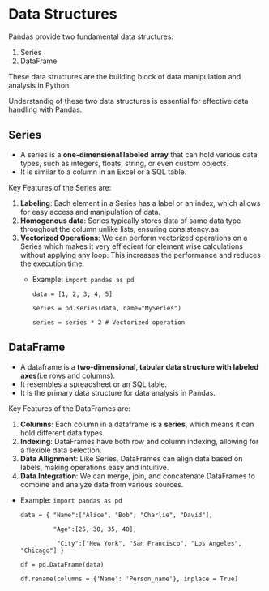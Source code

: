 # Data Structures

Pandas provide two fundamental data structures:
1. Series
2. DataFrame

These data structures are the building block of data manipulation and analysis in Python.

Understandig of these two data structures is essential for effective data handling with Pandas.

## Series

- A series is a **one-dimensional labeled array** that can hold various data types, such as integers, floats, string, or even custom objects.
- It is similar to a column in an Excel or a SQL table.

Key Features of the Series are:

1. **Labeling**: Each element in a Series has a label or an index, which allows for easy access and manipulation of data.
2. **Homogenous data**: Series typically stores data of same data type throughout the column unlike lists, ensuring consistency.aa
3. **Vectorized Operations**: We can perform vectorized operations on a Series which makes it very effiecient for element wise calculations without applying any loop. This increases the performance and reduces the execution time.
   - Example:
     ```import pandas as pd```
     
     ```data = [1, 2, 3, 4, 5] ```
     
     ```series = pd.series(data, name="MySeries")```
     
     ```series = series * 2 # Vectorized operation```


## DataFrame

- A dataframe is a **two-dimensional, tabular data structure with labeled axes**(i.e rows and columns).
- It resembles a spreadsheet or an SQL table.
- It is the primary data structure for data analysis in Pandas.

Key Features of the DataFrames are:

1. **Columns**: Each column in a dataframe is a **series**, which means it can hold different data types.
2. **Indexing**: DataFrames have both row and column indexing, allowing for a flexible data selection.
3. **Data Allignment**: Like Series, DataFrames can align data based on labels, making operations easy and intuitive.
4. **Data Integration**: We can merge, join, and concatenate DataFrames to combine and analyze data from various sources.

- Example:
  ```import pandas as pd```
     
     ```data = { "Name":["Alice", "Bob", "Charlie", "David"], ```
  
     ```          "Age":[25, 30, 35, 40], ```

     ```          "City":["New York", "San Francisco", "Los Angeles", "Chicago"] }```
     
     ```df = pd.DataFrame(data)```
     
     ```df.rename(columns = {'Name': 'Person_name'}, inplace = True)```

